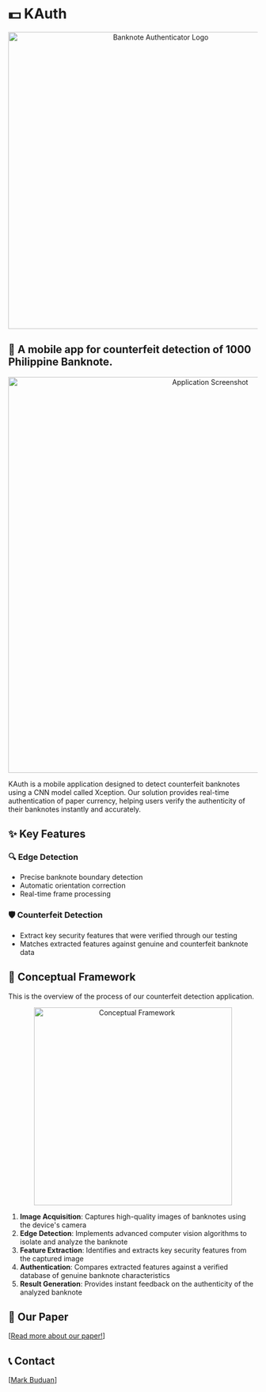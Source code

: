 # 💵 KAuth

<div align="center">
  <img src="https://github.com/user-attachments/assets/f8e39276-2f12-4acd-9c88-4918d41f4449" alt="Banknote Authenticator Logo" width="600"/>
</div>

## 📱 A mobile app for counterfeit detection of 1000 Philippine Banknote.

<div align="center">
  <img src="https://github.com/user-attachments/assets/f760d9e8-aa5c-40c9-b934-14a0ee476147" alt="Application Screenshot" width="800"/>
</div>

KAuth is a mobile application designed to detect counterfeit banknotes using a CNN model called Xception. Our solution provides real-time authentication of paper currency, helping users verify the authenticity of their banknotes instantly and accurately.

## ✨ Key Features

### 🔍 Edge Detection
- Precise banknote boundary detection
- Automatic orientation correction
- Real-time frame processing

### 🛡️ Counterfeit Detection
- Extract key security features that were verified through our testing
- Matches extracted features against genuine and counterfeit banknote data

## 🎯 Conceptual Framework

This is the overview of the process of our counterfeit detection application.

<div align="center">
  <img src="https://github.com/user-attachments/assets/082e6e52-956c-48d2-865e-2868a454a953" alt="Conceptual Framework" width="400"/>
</div>

1. **Image Acquisition**: Captures high-quality images of banknotes using the device's camera
2. **Edge Detection**: Implements advanced computer vision algorithms to isolate and analyze the banknote
3. **Feature Extraction**: Identifies and extracts key security features from the captured image
4. **Authentication**: Compares extracted features against a verified database of genuine banknote characteristics
5. **Result Generation**: Provides instant feedback on the authenticity of the analyzed banknote

## 📄 Our Paper
[<a href="https://drive.google.com/file/d/1BKMZvWK2EwCtGu8JyNbnzfgY_Y9h3-eW/view?usp=drive_link">Read more about our paper!</a>]

## 📞 Contact

[<a href="https://www.linkedin.com/in/mark-buduan-4660a4337/">Mark Buduan</a>]
